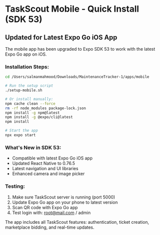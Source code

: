 # TaskScout Mobile - Quick Install (SDK 53)

## Updated for Latest Expo Go iOS App

The mobile app has been upgraded to Expo SDK 53 to work with the latest Expo Go app on iOS.

### Installation Steps:

```bash
cd /Users/salmanmahmood/Downloads/MaintenanceTracker-1/apps/mobile

# Run the setup script
./setup-mobile.sh

# Or install manually:
npm cache clean --force
rm -rf node_modules package-lock.json
npm install -g npm@latest
npm install -g @expo/cli@latest
npm install

# Start the app
npx expo start
```

### What's New in SDK 53:
- Compatible with latest Expo Go iOS app
- Updated React Native to 0.76.5
- Latest navigation and UI libraries
- Enhanced camera and image picker

### Testing:
1. Make sure TaskScout server is running (port 5000)
2. Update Expo Go app on your phone to latest version
3. Scan QR code with Expo Go app
4. Test login with: root@mail.com / admin

The app includes all TaskScout features: authentication, ticket creation, marketplace bidding, and real-time updates.